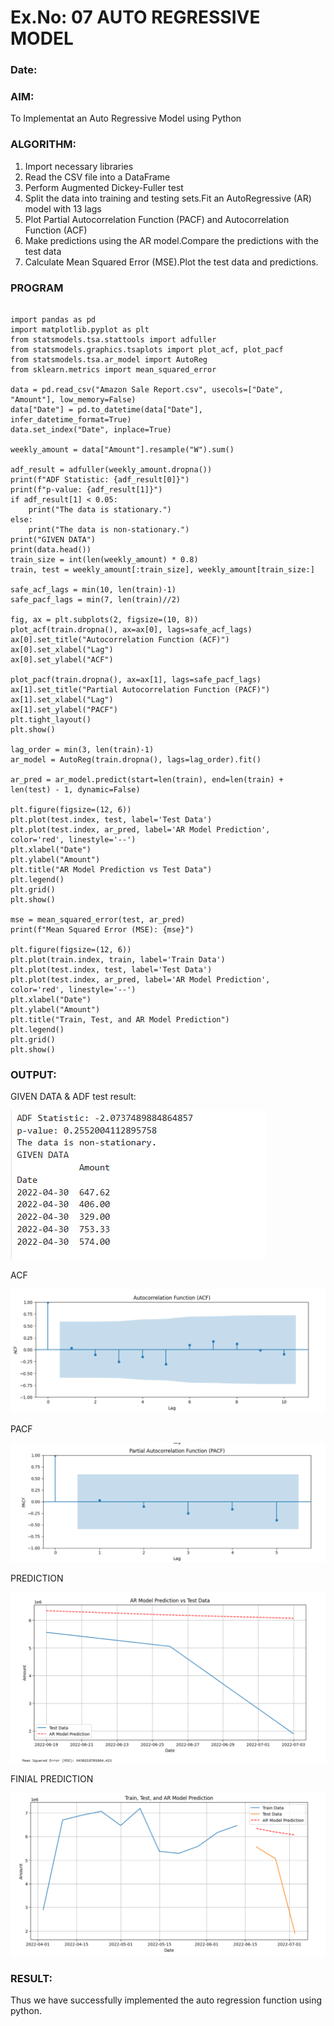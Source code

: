 # Ex.No: 07                                       AUTO REGRESSIVE MODEL
### Date: 



### AIM:
To Implementat an Auto Regressive Model using Python
### ALGORITHM:
1. Import necessary libraries
2. Read the CSV file into a DataFrame
3. Perform Augmented Dickey-Fuller test
4. Split the data into training and testing sets.Fit an AutoRegressive (AR) model with 13 lags
5. Plot Partial Autocorrelation Function (PACF) and Autocorrelation Function (ACF)
6. Make predictions using the AR model.Compare the predictions with the test data
7. Calculate Mean Squared Error (MSE).Plot the test data and predictions.
### PROGRAM
```

import pandas as pd
import matplotlib.pyplot as plt
from statsmodels.tsa.stattools import adfuller
from statsmodels.graphics.tsaplots import plot_acf, plot_pacf
from statsmodels.tsa.ar_model import AutoReg
from sklearn.metrics import mean_squared_error

data = pd.read_csv("Amazon Sale Report.csv", usecols=["Date", "Amount"], low_memory=False)
data["Date"] = pd.to_datetime(data["Date"], infer_datetime_format=True)
data.set_index("Date", inplace=True)

weekly_amount = data["Amount"].resample("W").sum()

adf_result = adfuller(weekly_amount.dropna())
print(f"ADF Statistic: {adf_result[0]}")
print(f"p-value: {adf_result[1]}")
if adf_result[1] < 0.05:
    print("The data is stationary.")
else:
    print("The data is non-stationary.")
print("GIVEN DATA")
print(data.head())
train_size = int(len(weekly_amount) * 0.8)
train, test = weekly_amount[:train_size], weekly_amount[train_size:]

safe_acf_lags = min(10, len(train)-1)
safe_pacf_lags = min(7, len(train)//2)

fig, ax = plt.subplots(2, figsize=(10, 8))
plot_acf(train.dropna(), ax=ax[0], lags=safe_acf_lags)
ax[0].set_title("Autocorrelation Function (ACF)")
ax[0].set_xlabel("Lag")
ax[0].set_ylabel("ACF")

plot_pacf(train.dropna(), ax=ax[1], lags=safe_pacf_lags)
ax[1].set_title("Partial Autocorrelation Function (PACF)")
ax[1].set_xlabel("Lag")
ax[1].set_ylabel("PACF")
plt.tight_layout()
plt.show()

lag_order = min(3, len(train)-1)
ar_model = AutoReg(train.dropna(), lags=lag_order).fit()

ar_pred = ar_model.predict(start=len(train), end=len(train) + len(test) - 1, dynamic=False)

plt.figure(figsize=(12, 6))
plt.plot(test.index, test, label='Test Data')
plt.plot(test.index, ar_pred, label='AR Model Prediction', color='red', linestyle='--')
plt.xlabel("Date")
plt.ylabel("Amount")
plt.title("AR Model Prediction vs Test Data")
plt.legend()
plt.grid()
plt.show()

mse = mean_squared_error(test, ar_pred)
print(f"Mean Squared Error (MSE): {mse}")

plt.figure(figsize=(12, 6))
plt.plot(train.index, train, label='Train Data')
plt.plot(test.index, test, label='Test Data')
plt.plot(test.index, ar_pred, label='AR Model Prediction', color='red', linestyle='--')
plt.xlabel("Date")
plt.ylabel("Amount")
plt.title("Train, Test, and AR Model Prediction")
plt.legend()
plt.grid()
plt.show()

```
### OUTPUT:

GIVEN DATA & ADF test result: 

![alt text](<Screenshot 2025-09-30 141941.png>)

ACF

![alt text](<Screenshot 2025-09-30 141952.png>)

PACF 

![alt text](<Screenshot 2025-09-30 142002.png>)

PREDICTION

![alt text](<Screenshot 2025-09-30 142027.png>)

FINIAL PREDICTION

![alt text](<Screenshot 2025-09-30 142040.png>)


### RESULT:
Thus we have successfully implemented the auto regression function using python.
